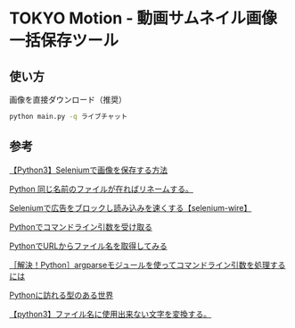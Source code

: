 # TOKYO Motion - 動画サムネイル画像一括保存ツール

## 使い方

画像を直接ダウンロード（推奨）

```sh
python main.py -q ライブチャット
```

## 参考

[【Python3】Seleniumで画像を保存する方法](https://senablog.com/python-selenium-image-save/)

[Python 同じ名前のファイルが在ればリネームする。](https://qiita.com/mareku/items/d29fc9bd46f40264d815)

[Seleniumで広告をブロックし読み込みを速くする【selenium-wire】](https://www.zacoding.com/post/selenium-ad-block/)

[Pythonでコマンドライン引数を受け取る](https://qiita.com/taashi/items/07bf75201a074e208ae5)

[PythonでURLからファイル名を取得してみる](https://alicehimmel.hatenadiary.org/entry/20101121/1290316337)

[［解決！Python］argparseモジュールを使ってコマンドライン引数を処理するには](https://atmarkit.itmedia.co.jp/ait/articles/2201/11/news031.html)

[Pythonに訪れる型のある世界](https://www.w2solution.co.jp/tech/2022/04/14/python%E3%81%AB%E8%A8%AA%E3%82%8C%E3%82%8B%E5%9E%8B%E3%81%AE%E3%81%82%E3%82%8B%E4%B8%96%E7%95%8C/#:~:text=%E3%82%A2%E3%83%8E%E3%83%86%E3%83%BC%E3%82%B7%E3%83%A7%E3%83%B3%E3%81%A8%E3%81%84%E3%81%86%E8%A8%80%E8%91%89%E3%81%AF%E3%80%81%E3%80%8C%E6%B3%A8%E9%87%88,%E3%81%A8%E3%81%84%E3%81%86%E3%81%93%E3%81%A8%E3%81%AB%E3%81%AA%E3%82%8A%E3%81%BE%E3%81%99%E3%80%82)

[【python3】ファイル名に使用出来ない文字を変換する。](https://python-auto.com/2020/07/12/%E3%80%90python3%E3%80%91%E3%83%95%E3%82%A1%E3%82%A4%E3%83%AB%E5%90%8D%E3%81%AB%E4%BD%BF%E7%94%A8%E5%87%BA%E6%9D%A5%E3%81%AA%E3%81%84%E6%96%87%E5%AD%97%E3%82%92%E5%A4%89%E6%8F%9B%E3%81%99%E3%82%8B/)
